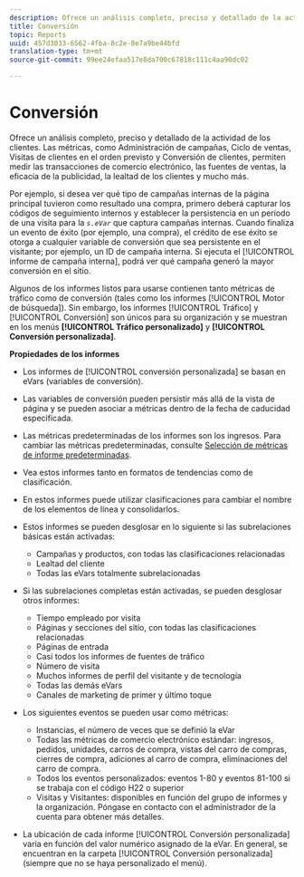 ```yaml
---
description: Ofrece un análisis completo, preciso y detallado de la actividad de los clientes. Las métricas, como Administración de campañas, Ciclo de ventas, Visitas de clientes en el orden previsto y Conversión de clientes, permiten medir las transacciones de comercio electrónico, las fuentes de ventas, la eficacia de la publicidad, la lealtad de los clientes y mucho más.
title: Conversión
topic: Reports
uuid: 457d3033-6562-4fba-8c2e-0e7a9be44bfd
translation-type: tm+mt
source-git-commit: 99ee24efaa517e8da700c67818c111c4aa90dc02

---
```



# Conversión

Ofrece un análisis completo, preciso y detallado de la actividad de los clientes. Las métricas, como Administración de campañas, Ciclo de ventas, Visitas de clientes en el orden previsto y Conversión de clientes, permiten medir las transacciones de comercio electrónico, las fuentes de ventas, la eficacia de la publicidad, la lealtad de los clientes y mucho más.

Por ejemplo, si desea ver qué tipo de campañas internas de la página principal tuvieron como resultado una compra, primero deberá capturar los códigos de seguimiento internos y establecer la persistencia en un período de una visita para la  *`s.eVar`* que captura campañas internas. Cuando finaliza un evento de éxito (por ejemplo, una compra), el crédito de ese éxito se otorga a cualquier variable de conversión que sea persistente en el visitante; por ejemplo, un ID de campaña interna. Si ejecuta el [!UICONTROL informe de campaña interna], podrá ver qué campaña generó la mayor conversión en el sitio.

Algunos de los informes listos para usarse contienen tanto métricas de tráfico como de conversión (tales como los informes [!UICONTROL Motor de búsqueda]). Sin embargo, los informes [!UICONTROL Tráfico] y [!UICONTROL Conversión] son únicos para su organización y se muestran en los menús **[!UICONTROL Tráfico personalizado]** y **[!UICONTROL Conversión personalizada]**.

**Propiedades de los informes**

* Los informes de [!UICONTROL conversión personalizada] se basan en eVars (variables de conversión).
* Las variables de conversión pueden persistir más allá de la vista de página y se pueden asociar a métricas dentro de la fecha de caducidad especificada.
* Las métricas predeterminadas de los informes son los ingresos. Para cambiar las métricas predeterminadas, consulte [Selección de métricas de informe predeterminadas](https://marketing.adobe.com/resources/help/en_US/sc/user/t_metrics_set_default.html).
* Vea estos informes tanto en formatos de tendencias como de clasificación.
* En estos informes puede utilizar clasificaciones para cambiar el nombre de los elementos de línea y consolidarlos.
* Estos informes se pueden desglosar en lo siguiente si las subrelaciones básicas están activadas:

   * Campañas y productos, con todas las clasificaciones relacionadas
   * Lealtad del cliente
   * Todas las eVars totalmente subrelacionadas

* Si las subrelaciones completas están activadas, se pueden desglosar otros informes:

   * Tiempo empleado por visita
   * Páginas y secciones del sitio, con todas las clasificaciones relacionadas
   * Páginas de entrada
   * Casi todos los informes de fuentes de tráfico
   * Número de visita
   * Muchos informes de perfil del visitante y de tecnología
   * Todas las demás eVars
   * Canales de marketing de primer y último toque

* Los siguientes eventos se pueden usar como métricas:

   * Instancias, el número de veces que se definió la eVar
   * Todas las métricas de comercio electrónico estándar: ingresos, pedidos, unidades, carros de compra, vistas del carro de compras, cierres de compra, adiciones al carro de compra, eliminaciones del carro de compra.
   * Todos los eventos personalizados: eventos 1-80 y eventos 81-100 si se trabaja con el código H22 o superior
   * Visitas y Visitantes: disponibles en función del grupo de informes y la organización. Póngase en contacto con el administrador de la cuenta para obtener más detalles.

* La ubicación de cada informe [!UICONTROL Conversión personalizada] varía en función del valor numérico asignado de la eVar. En general, se encuentran en la carpeta [!UICONTROL Conversión personalizada] (siempre que no se haya personalizado el menú).

